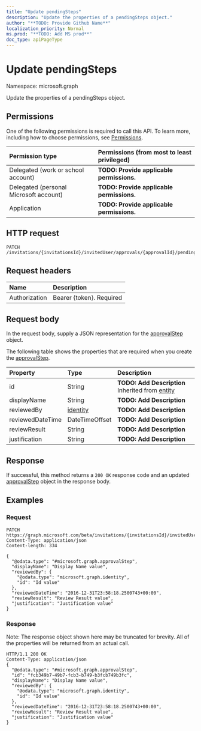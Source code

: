 ```yaml
---
title: "Update pendingSteps"
description: "Update the properties of a pendingSteps object."
author: "**TODO: Provide Github Name**"
localization_priority: Normal
ms.prod: "**TODO: Add MS prod**"
doc_type: apiPageType
---
```


# Update pendingSteps

Namespace: microsoft.graph

Update the properties of a pendingSteps object.

## Permissions
One of the following permissions is required to call this API. To learn more, including how to choose permissions, see [Permissions](/concepts/permissions-reference.md).

|Permission type|Permissions (from most to least privileged)|
|:---|:---|
|Delegated (work or school account)|**TODO: Provide applicable permissions.**|
|Delegated (personal Microsoft account)|**TODO: Provide applicable permissions.**|
|Application|**TODO: Provide applicable permissions.**|

## HTTP request
<!-- {
  "blockType": "ignored"
}
-->
``` http
PATCH /invitations/{invitationsId}/invitedUser/approvals/{approvalId}/pendingSteps
```

## Request headers
|Name|Description|
|:---|:---|
|Authorization|Bearer {token}. Required|

## Request body
In the request body, supply a JSON representation for the [approvalStep](../resources/approvalstep.md) object.

The following table shows the properties that are required when you create the [approvalStep](../resources/approvalstep.md).

|Property|Type|Description|
|:---|:---|:---|
|id|String|**TODO: Add Description** Inherited from [entity](../resources/entity.md)|
|displayName|String|**TODO: Add Description**|
|reviewedBy|[identity](../resources/identity.md)|**TODO: Add Description**|
|reviewedDateTime|DateTimeOffset|**TODO: Add Description**|
|reviewResult|String|**TODO: Add Description**|
|justification|String|**TODO: Add Description**|



## Response
If successful, this method returns a `200 OK` response code and an updated [approvalStep](../resources/approvalstep.md) object in the response body.

## Examples

### Request
<!-- {
  "blockType": "request",
  "name": "update_pendingsteps"
}
-->
``` http
PATCH https://graph.microsoft.com/beta/invitations/{invitationsId}/invitedUser/approvals/{approvalId}/pendingSteps
Content-Type: application/json
Content-length: 334

{
  "@odata.type": "#microsoft.graph.approvalStep",
  "displayName": "Display Name value",
  "reviewedBy": {
    "@odata.type": "microsoft.graph.identity",
    "id": "Id value"
  },
  "reviewedDateTime": "2016-12-31T23:58:18.2500743+00:00",
  "reviewResult": "Review Result value",
  "justification": "Justification value"
}
```

### Response
Note: The response object shown here may be truncated for brevity. All of the properties will be returned from an actual call.
<!-- {
  "blockType": "response",
  "truncated": true
}
-->
``` http
HTTP/1.1 200 OK
Content-Type: application/json
{
  "@odata.type": "#microsoft.graph.approvalStep",
  "id": "fcb349b7-49b7-fcb3-b749-b3fcb749b3fc",
  "displayName": "Display Name value",
  "reviewedBy": {
    "@odata.type": "microsoft.graph.identity",
    "id": "Id value"
  },
  "reviewedDateTime": "2016-12-31T23:58:18.2500743+00:00",
  "reviewResult": "Review Result value",
  "justification": "Justification value"
}
```


